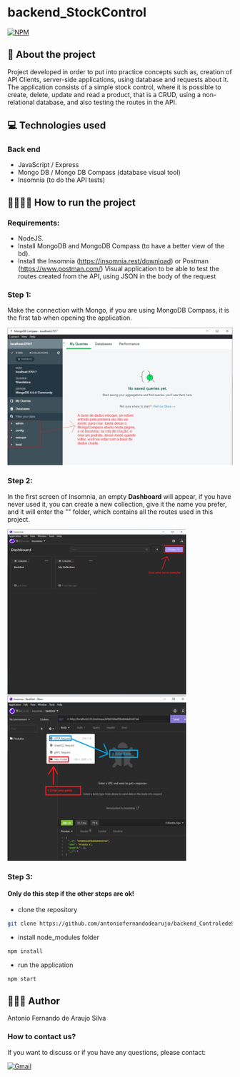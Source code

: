 # backend_StockControl
[![NPM](https://img.shields.io/npm/l/react)](https://github.com/antoniofernandodearujo/app_orcamento_pessoal/blob/main/LICENSE)

## 👀 About the project

Project developed in order to put into practice concepts such as, creation of API Clients, server-side applications, using database and requests about it.
The application consists of a simple stock control, where it is possible to create, delete, update and read a product, that is
a CRUD, using a non-relational database, and also testing the routes in the API.

## 💻 Technologies used
### Back end
- JavaScript / Express
- Mongo DB / Mongo DB Compass (database visual tool)
- Insomnia (to do the API tests)

## 👨‍💻👩‍💻 How to run the project
### Requirements: 
- NodeJS.
- Install MongoDB and MongoDB Compass (to have a better view of the bd).
- Install the Insomnia (https://insomnia.rest/download) or Postman (https://www.postman.com/) 
Visual application to be able to test the routes created from the API, using JSON in the body of the request

### Step 1:
Make the connection with Mongo, if you are using MongoDB Compass, it is the first tab when opening the application.

<div display=flex flex-direction=row>
  <img src="https://github.com/antoniofernandodearujo/backend_ControledeEstoque/blob/main/assets/img1_mongo.png"/>
</div>

### Step 2:
In the first screen of Insomnia, an empty **Dashboard** will appear, if you have never used it, you can create a new collection,
give it the name you prefer, and it will enter the "" folder, which contains all the routes used in this project.

<div display=flex flex-direction=row>
  <img src="https://github.com/antoniofernandodearujo/backend_ControledeEstoque/blob/main/assets/img1_insomnia.png" width="400px" height="370px"/>
  <img src="https://github.com/antoniofernandodearujo/backend_ControledeEstoque/blob/main/assets/img2_insomnia.png"width="400px" height="370px"/>
</div>

### Step 3:
#### Only do this step if the other steps are ok!

- clone the repository
```bash
git clone https://github.com/antoniofernandodearujo/backend_ControledeStock
```

- install node_modules folder
```bash
npm install
```

- run the application
```bash
npm start
```

## 🧑🏾‍💻 Author
Antonio Fernando de Araujo Silva
### How to contact us?
If you want to discuss or if you have any questions, please contact:

[![Gmail](https://img.shields.io/badge/Gmail-darkred?style=for-the-badge&logo=gmail&logoColor=white)](mailto:afas@academico.ufpb.br)
